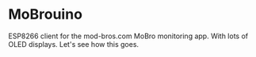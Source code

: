 # MoBrouino
ESP8266 client for the mod-bros.com MoBro monitoring app. With lots of OLED displays. Let's see how this goes.
